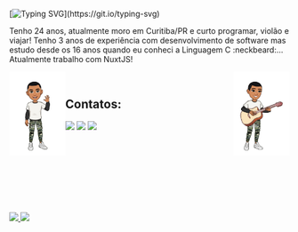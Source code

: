 [![Typing SVG](https://readme-typing-svg.herokuapp.com?color=24292F&center=true&width=400&lines=Ol%C3%A1%2C+me+chamo+Levi+Junior!)](https://git.io/typing-svg)
<p>
 Tenho 24 anos, atualmente moro em Curitiba/PR e curto programar, violão e viajar! Tenho 3 anos de experiência com desenvolvimento de software
 mas estudo desde os 16 anos quando eu conheci a Linguagem C :neckbeard:... Atualmente trabalho com NuxtJS!
</p>
<img align="left" width="20%" src="https://github.com/LeviJunior1/LeviJunior1/blob/main/image-3.JPG" />        
<img align="right" width="20%" src="https://github.com/LeviJunior1/LeviJunior1/blob/main/image-2.JPG" />

<br/>

## Contatos:

<div>
 <a href="https://www.youtube.com/channel/UCQ2G26Bg2To_jMGmc1q67wg" target="_blank"><img src="https://img.shields.io/badge/YouTube-FF0000?style=for-the-badge&logo=youtube&logoColor=white" target="_blank"></a>
 <a href = "mailto:contato@levijjunior55@gmail.com"><img src="https://img.shields.io/badge/Gmail-D14836?style=for-the-badge&logo=gmail&logoColor=white" target="_blank"></a>
 <a href="https://www.linkedin.com/in/levi-junior-130719130/" target="_blank"><img src="https://img.shields.io/badge/-LinkedIn-%230077B5?style=for-the-badge&logo=linkedin&logoColor=white" target="_blank"></a>   
</div>

<br/><br/><br/><br/><br/><br/>

##
<a href="https://github.com/LeviJunior1">
 <img height="150em" src="https://github-readme-stats.vercel.app/api/top-langs/?username=LeviJunior1&layout=compact&langs_count=7&theme=swift"/>
 <img height="150em" src="https://github-readme-stats.vercel.app/api?username=LeviJunior1&show_icons=true&theme=swift&include_all_commits=true&count_private=true"/>
</a>

<!--
 <a href="https://www.twitch.tv/seu-usuário-aqui" target="_blank"><img src="https://img.shields.io/badge/Twitch-9146FF?style=for-the-badge&logo=twitch&logoColor=white" target="_blank"></a>
-->
